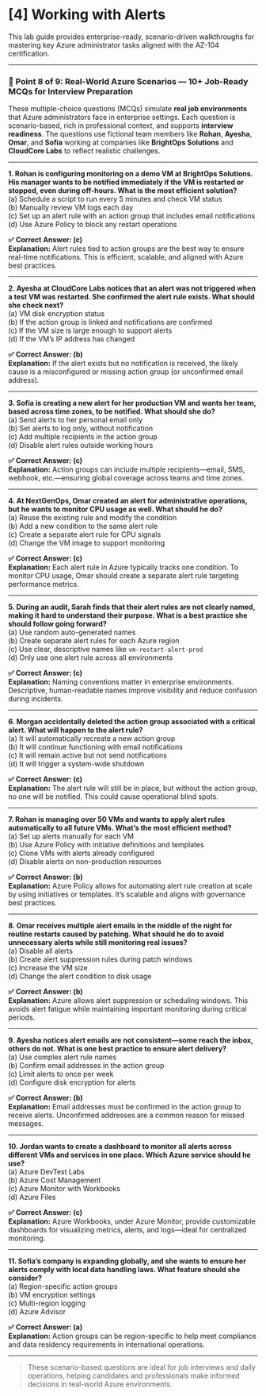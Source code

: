 # [4] Working with Alerts

This lab guide provides enterprise-ready, scenario-driven walkthroughs for mastering key Azure administrator tasks aligned with the AZ-104 certification.

---
### 🔹 Point 8 of 9: Real-World Azure Scenarios — 10+ Job-Ready MCQs for Interview Preparation

These multiple-choice questions (MCQs) simulate **real job environments** that Azure administrators face in enterprise settings. Each question is scenario-based, rich in professional context, and supports **interview readiness**. The questions use fictional team members like **Rohan**, **Ayesha**, **Omar**, and **Sofia** working at companies like **BrightOps Solutions** and **CloudCore Labs** to reflect realistic challenges.

---

**1. Rohan is configuring monitoring on a demo VM at BrightOps Solutions. His manager wants to be notified immediately if the VM is restarted or stopped, even during off-hours. What is the most efficient solution?**  
(a) Schedule a script to run every 5 minutes and check VM status  
(b) Manually review VM logs each day  
(c) Set up an alert rule with an action group that includes email notifications  
(d) Use Azure Policy to block any restart operations  

**✅ Correct Answer: (c)**  
**Explanation:** Alert rules tied to action groups are the best way to ensure real-time notifications. This is efficient, scalable, and aligned with Azure best practices.

---

**2. Ayesha at CloudCore Labs notices that an alert was not triggered when a test VM was restarted. She confirmed the alert rule exists. What should she check next?**  
(a) VM disk encryption status  
(b) If the action group is linked and notifications are confirmed  
(c) If the VM size is large enough to support alerts  
(d) If the VM’s IP address has changed  

**✅ Correct Answer: (b)**  
**Explanation:** If the alert exists but no notification is received, the likely cause is a misconfigured or missing action group (or unconfirmed email address).

---

**3. Sofia is creating a new alert for her production VM and wants her team, based across time zones, to be notified. What should she do?**  
(a) Send alerts to her personal email only  
(b) Set alerts to log only, without notification  
(c) Add multiple recipients in the action group  
(d) Disable alert rules outside working hours  

**✅ Correct Answer: (c)**  
**Explanation:** Action groups can include multiple recipients—email, SMS, webhook, etc.—ensuring global coverage across teams and time zones.

---

**4. At NextGenOps, Omar created an alert for administrative operations, but he wants to monitor CPU usage as well. What should he do?**  
(a) Reuse the existing rule and modify the condition  
(b) Add a new condition to the same alert rule  
(c) Create a separate alert rule for CPU signals  
(d) Change the VM image to support monitoring  

**✅ Correct Answer: (c)**  
**Explanation:** Each alert rule in Azure typically tracks one condition. To monitor CPU usage, Omar should create a separate alert rule targeting performance metrics.

---

**5. During an audit, Sarah finds that their alert rules are not clearly named, making it hard to understand their purpose. What is a best practice she should follow going forward?**  
(a) Use random auto-generated names  
(b) Create separate alert rules for each Azure region  
(c) Use clear, descriptive names like `vm-restart-alert-prod`  
(d) Only use one alert rule across all environments  

**✅ Correct Answer: (c)**  
**Explanation:** Naming conventions matter in enterprise environments. Descriptive, human-readable names improve visibility and reduce confusion during incidents.

---

**6. Morgan accidentally deleted the action group associated with a critical alert. What will happen to the alert rule?**  
(a) It will automatically recreate a new action group  
(b) It will continue functioning with email notifications  
(c) It will remain active but not send notifications  
(d) It will trigger a system-wide shutdown  

**✅ Correct Answer: (c)**  
**Explanation:** The alert rule will still be in place, but without the action group, no one will be notified. This could cause operational blind spots.

---

**7. Rohan is managing over 50 VMs and wants to apply alert rules automatically to all future VMs. What’s the most efficient method?**  
(a) Set up alerts manually for each VM  
(b) Use Azure Policy with initiative definitions and templates  
(c) Clone VMs with alerts already configured  
(d) Disable alerts on non-production resources  

**✅ Correct Answer: (b)**  
**Explanation:** Azure Policy allows for automating alert rule creation at scale by using initiatives or templates. It’s scalable and aligns with governance best practices.

---

**8. Omar receives multiple alert emails in the middle of the night for routine restarts caused by patching. What should he do to avoid unnecessary alerts while still monitoring real issues?**  
(a) Disable all alerts  
(b) Create alert suppression rules during patch windows  
(c) Increase the VM size  
(d) Change the alert condition to disk usage  

**✅ Correct Answer: (b)**  
**Explanation:** Azure allows alert suppression or scheduling windows. This avoids alert fatigue while maintaining important monitoring during critical periods.

---

**9. Ayesha notices alert emails are not consistent—some reach the inbox, others do not. What is one best practice to ensure alert delivery?**  
(a) Use complex alert rule names  
(b) Confirm email addresses in the action group  
(c) Limit alerts to once per week  
(d) Configure disk encryption for alerts  

**✅ Correct Answer: (b)**  
**Explanation:** Email addresses must be confirmed in the action group to receive alerts. Unconfirmed addresses are a common reason for missed messages.

---

**10. Jordan wants to create a dashboard to monitor all alerts across different VMs and services in one place. Which Azure service should he use?**  
(a) Azure DevTest Labs  
(b) Azure Cost Management  
(c) Azure Monitor with Workbooks  
(d) Azure Files  

**✅ Correct Answer: (c)**  
**Explanation:** Azure Workbooks, under Azure Monitor, provide customizable dashboards for visualizing metrics, alerts, and logs—ideal for centralized monitoring.

---

**11. Sofia’s company is expanding globally, and she wants to ensure her alerts comply with local data handling laws. What feature should she consider?**  
(a) Region-specific action groups  
(b) VM encryption settings  
(c) Multi-region logging  
(d) Azure Advisor  

**✅ Correct Answer: (a)**  
**Explanation:** Action groups can be region-specific to help meet compliance and data residency requirements in international operations.

---

> These scenario-based questions are ideal for job interviews and daily operations, helping candidates and professionals make informed decisions in real-world Azure environments.
